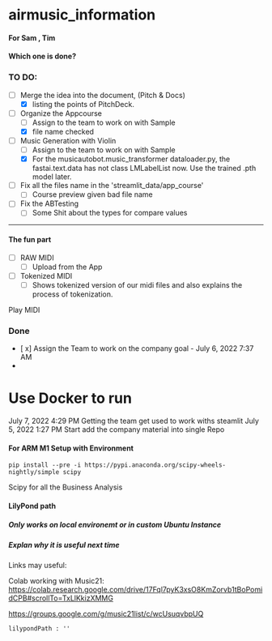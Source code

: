 # airmusic_information


#### For Sam , Tim
#### Which one is done?
### TO DO:

- [ ] Merge the idea into the document, (Pitch & Docs)
    - [x] listing the points of PitchDeck.
- [ ] Organize the Appcourse
    - [ ] Assign to the team to work on with Sample
    - [x] file name checked
- [ ] Music Generation with Violin
    - [ ] Assign to the team to work on with Sample
    - [x] For the musicautobot.music_transformer dataloader.py, the fastai.text.data has not class LMLabelList now. Use the trained .pth model later.
- [ ] Fix all the files name in the 'streamlit_data/app_course'
    - [ ] Course preview given bad file name
- [ ] Fix the ABTesting
    - [ ] Some Shit about the types for compare values

---

#### The fun part

- [ ] RAW MIDI
    - [ ] Upload from the App
- [ ] Tokenized MIDI
    - [ ] Shows tokenized version of our midi files and also explains the process of tokenization.

Play MIDI

### Done
- [ x] Assign the Team to work on the company goal - July 6, 2022 7:37 AM
-

# Use Docker to run

July 7, 2022 4:29 PM Getting the team get used to work withs steamlit
July 5, 2022 1:27 PM Start add the company material into single Repo

#### For ARM M1 Setup with Environment

```commandline
pip install --pre -i https://pypi.anaconda.org/scipy-wheels-nightly/simple scipy
```

Scipy for all the Business Analysis

#### LilyPond path 
##### Only works on local environemt or in custom Ubuntu Instance
##### Explan why it is useful next time
Links may useful: 


Colab working with Music21: <https://colab.research.google.com/drive/17Fql7pyK3xsO8KmZorvb1tBoPomidCPB#scrollTo=TxLlKkizXMMG>

https://groups.google.com/g/music21list/c/wcUsuqvbpUQ

```
lilypondPath : ''

```
